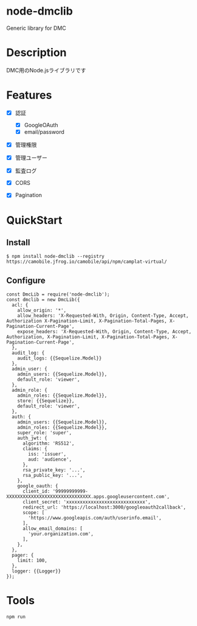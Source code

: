 # node-dmclib
Generic library for DMC

# Description

DMC用のNode.jsライブラリです

# Features

- [x] 認証
  - [x] GoogleOAuth
  - [x] email/password
- [x] 管理権限
- [x] 管理ユーザー
- [x] 監査ログ
- [x] CORS
- [x] Pagination


# QuickStart

## Install
```
$ npm install node-dmclib --registry https://camobile.jfrog.io/camobile/api/npm/camplat-virtual/
```

## Configure
```
const DmcLib = require('node-dmclib');
const dmclib = new DmcLib({
  acl: {
    allow_origin: '*',
    allow_headers: 'X-Requested-With, Origin, Content-Type, Accept, Authorization X-Pagination-Limit, X-Pagination-Total-Pages, X-Pagination-Current-Page',
    expose_headers: 'X-Requested-With, Origin, Content-Type, Accept, Authorization, X-Pagination-Limit, X-Pagination-Total-Pages, X-Pagination-Current-Page',
  },
  audit_log: {
    audit_logs: {{Sequelize.Model}}
  },
  admin_user: {
    admin_users: {{Sequelize.Model}},
    default_role: 'viewer',
  },
  admin_role: {
    admin_roles: {{Sequelize.Model}},
    store: {{Sequelize}},
    default_role: 'viewer',
  },
  auth: {
    admin_users: {{Sequelize.Model}},
    admin_roles: {{Sequelize.Model}},
    super_role: 'super',
    auth_jwt: {
      algorithm: 'RS512',
      claims: {
        iss: 'issuer',
        aud: 'audience',
      },
      rsa_private_key: '...',
      rsa_public_key: '...',
    },
    google_oauth: {
      client_id: '99999999999-XXXXXXXXXXXXXXXXXXXXXXXXXXXXXXX.apps.googleusercontent.com',
      client_secret: 'xxxxxxxxxxxxxxxxxxxxxxxxxxxxx',
      redirect_url: 'https://localhost:3000/googleoauth2callback',
      scope: [
        'https://www.googleapis.com/auth/userinfo.email',
      ],
      allow_email_domains: [
        'your.organization.com',
      ],
    },
  },
  pager: {
    limit: 100,
  },
  logger: {{Logger}}
});
```

# Tools

```
npm run
```
